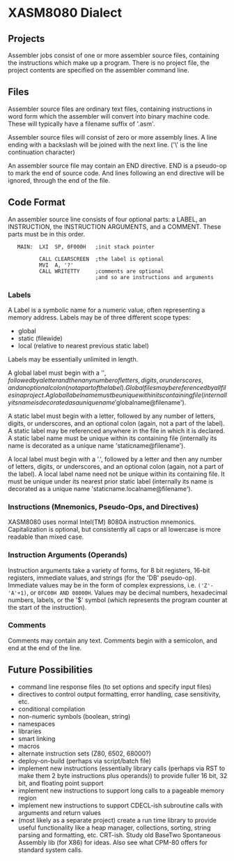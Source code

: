 ﻿# XASM8080 Dialect

## Projects

Assembler jobs consist of one or more assembler source files, containing the instructions
which make up a program.  There is no project file, the project contents are specified
on the assembler command line.

## Files

Assembler source files are ordinary text files, containing instructions in word form which
the assembler will convert into binary machine code.  These will typically have a filename
suffix of '.asm'.

Assembler source files will consist of zero or more assembly lines.  A line ending with a
backslash will be joined with the next line. ('\\' is the line continuation character)

An assembler source file may contain an END directive.  END is a pseudo-op to mark the end
of source code.  And lines following an end directive will be ignored, through the end of
the file.

## Code Format
An assembler source line consists of four optional parts: a LABEL, an INSTRUCTION, the
INSTRUCTION ARGUMENTS, and a COMMENT.  These parts must be in this order.

```
   MAIN:  LXI  SP, 0F000H   ;init stack pointer

          CALL CLEARSCREEN  ;the label is optional
          MVI  A, '?'
          CALL WRITETTY     ;comments are optional
                            ;and so are instructions and arguments
 ```
### Labels

A Label is a symbolic name for a numeric value, often representing a memory address.  Labels
may be of three different scope types:

 - global
 - static (filewide)
 - local (relative to nearest previous static label)

Labels may be essentially unlimited in length.

A global label must begin with a '$', followed by a letter and then any number of letters,
digits, or underscores, and an optional colon (not a part of the label).  Global files may
be referenced by all files in a project.  A global label name must be unique within its
containing file (internally its name is decorated as a unique name
'$globalname@filename').

A static label must begin with a letter, followed by any number of letters,
digits, or underscores, and an optional colon (again, not a part of the label).  A static
label may be referenced anywhere in the file in which it is declared.  A static label name
must be unique within its containing file (internally its name is decorated as a unique
name 'staticname@filename').

A local label must begin with a '.', followed by a letter and then any number of letters,
digits, or underscores, and an optional colon (again, not a part of the label).  A local
label name need not be unique within its containing file.  It must be unique under its
nearest prior static label (internally its name is decorated as a unique name
'staticname.localname@filename').

### Instructions (Mnemonics, Pseudo-Ops, and Directives)

XASM8080 uses normal Intel(TM) 8080A instruction mnemonics.  Capitalization is optional,
but consistently all caps or all lowercase is more readable than mixed case.

### Instruction Arguments (Operands)

Instruction arguments take a variety of forms, for 8 bit registers, 16-bit registers,
immediate values, and strings (for the 'DB' pseudo-op).  Immediate values may be in the
form of complex expressions, i.e. ```('Z'-'A'+1)```, or ```0FC00H AND 08000H```.
Values may be decimal numbers, hexadecimal numbers, labels, or the '$' symbol (which
represents the program counter at the start of the instruction).


### Comments

Comments may contain any text.  Comments begin with a semicolon, and end at the end of
the line.

## Future Possibilities
 - command line response files (to set options and specify input files)
 - directives to control output formatting, error handling, case sensitivity, etc.
 - conditional compilation
 - non-numeric symbols (boolean, string)
 - namespaces
 - libraries
 - smart linking
 - macros
 - alternate instruction sets (Z80, 6502, 68000?)
 - deploy-on-build (perhaps via script/batch file)
 - implement new instructions (essentially library calls (perhaps via RST to make
   them 2 byte instructions plus operands)) to provide fuller 16 bit, 32 bit, and
   floating point support
 - implement new instructions to support long calls to a pageable memory region
 - implement new instructions to support CDECL-ish subroutine calls with arguments
   and return values
 - (most likely as a separate project) create a run time library to provide useful
   functionality like a heap manager, collections, sorting, string parsing and 
   formatting, etc.  CRT-ish.  Study old BaseTwo Spontaneous Assembly lib (for X86)
   for ideas.  Also see what CPM-80 offers for standard system calls.